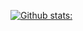 [![Github stats:](https://github-readme-stats.vercel.app/api?username=DarmExplosion)](https://github.com/anuraghazra/github-readme-stats)

